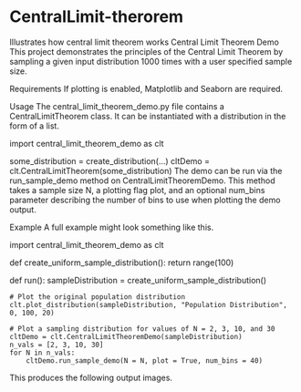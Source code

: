 # CentralLimit-therorem
Illustrates how central limit theorem works
Central Limit Theorem Demo
This project demonstrates the principles of the Central Limit Theorem by sampling a given input distribution 1000 times with a user specified sample size.

Requirements
If plotting is enabled, Matplotlib and Seaborn are required.

Usage
The central_limit_theorem_demo.py file contains a CentralLimitTheorem class. It can be instantiated with a distribution in the form of a list.

import central_limit_theorem_demo as clt

some_distribution = create_distribution(...)
cltDemo = clt.CentralLimitTheorem(some_distribution)
The demo can be run via the run_sample_demo method on CentralLimitTheoremDemo. This method takes a sample size N, a plotting flag plot, and an optional num_bins parameter describing the number of bins to use when plotting the demo output.

Example
A full example might look something like this.

import central_limit_theorem_demo as clt

def create_uniform_sample_distribution():
    return range(100)

def run():
    sampleDistribution = create_uniform_sample_distribution()
        
    # Plot the original population distribution
    clt.plot_distribution(sampleDistribution, "Population Distribution", 0, 100, 20)
        
    # Plot a sampling distribution for values of N = 2, 3, 10, and 30
    cltDemo = clt.CentralLimitTheoremDemo(sampleDistribution)
    n_vals = [2, 3, 10, 30]
    for N in n_vals:
        cltDemo.run_sample_demo(N = N, plot = True, num_bins = 40)
This produces the following output images.



